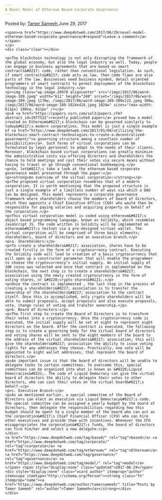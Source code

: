 ```yaml
---
A Novel Model of Ethereum Based Corporate Governance
---
```

<article class="post-listing post-20966 post type-post status-publish format-standard has-post-thumbnail hentry  tag-based tag-corporate tag-ethereum tag-governance tag-model">
    <div class="post-inner">
        <span>Posted by: <a href="https://www.deepdotweb.com/author/tamersameeh/" title="">Tamer Sameeh </a></span>
    <span>June 29, 2017</span>
    
    <span><a href="https://www.deepdotweb.com/2017/06/29/novel-model-ethereum-based-corporate-governance/#respond">Leave a comment</a></span>
    </p>
    <div class="clear"></div>
    
    <p>The blockchain technology is not only disrupting the framework of the global economy, but also the legal industry as well. Today, people can engage in business agreements that are based on smart contracts&#8217; code, rather than conventional legislation. As such, if smart contracts&#8217; code acts as law, then code flaws are also parts of the law. Businesses need business minded, detail oriented programmers of smart contracts to permit deployment of the blockchain technology in the legal industry.</p>
    <p><img class="wp-image-20978 aligncenter" src="/imgs/2017/06/word-image-189.jpeg" width="611" height="248" srcset="/imgs/2017/06/word-image-189.jpeg 1170w, /imgs/2017/06/word-image-189-300x122.jpeg 300w, /imgs/2017/06/word-image-189-1024x416.jpeg 1024w" sizes="(max-width: 611px) 100vw, 611px" /></p>
    <p>A <a href="https://papers.ssrn.com/sol3/papers.cfm?abstract_id=2977522">recently published paper</a> proved how a model created on Ethereum&#8217;s blockchain can be governed similarly to today&#8217;s modern corporations. This model is just a single example of <a href="https://www.deepdotweb.com/2017/01/04/utilizing-the-blockchain-smart-contract-technologies-to-create-a-decentralized-government/">a governing structure among a countless number of possibilities</a>. Such forms of virtual corporations can be formulated by legal personnel to adapt to the needs of their clients. Moreover, blockchain based virtual corporations can greatly minimize the administrative costs via offering directors and shareholders the chance to hold meetings and cast their votes via secure means without having to travel or go through conventional bookkeeping.</p>
    <p>So, let&#8217;s take a look at the ethereum based corporate governance model presented through the paper:</p>
    <p><strong>An overview of the virtual corporation:</strong></p>
    <p>The proposed virtual corporation resembles that of a modern corporation. It is worth mentioning that the proposed structure is just a single example of a limitless number of ways via which a DAO can be designed. This model represents a corporate governance framework where shareholders choose the members of board of directors, which then appoints a Chief Executive Office (CEO) who would then be responsible for paying salaries and acquiring property on behalf of the corporation.</p>
    <p>This virtual corporation model is coded using ethereum&#8217;s object based programming language, known as Solidity, which resembles JavaScript JS. The code written in Solidity will be implemented on ethereum&#8217;s testnet via a pre-designed virtual wallet. The virtual corporation will be comprised of three basic elements; shareholders, board of directors and an executive branch.</p>
    <p>a. Shareholders:</p>
    <p>To create a shareholders&#8217; association, shares have to be created firstly in the form of a cryptocurrency contract. Executing the Solidity code will lead to creation of a basic cryptocurrency that will open up a constructor parameter that will enable the programmer to choose the cryptocurrency’s initial supply. An initial supply of 100 coins was selected and once that contract is implemented on the blockchain, the next step is to create a shareholders&#8217; association using the newly created cryptocurrency in the form of voting shares, or &#8220;crypto shares&#8221;.</p>
    <p>Once the contract is implemented , the last step in the process of creating a shareholders&#8217; association is to transfer the ownership of the shareholders&#8217; association to the contract itself. Once this is accomplished, only crypto shareholders will be able to submit proposals, accept proposals and also execute proposals, vote, change rules of voting and transfer ownership.</p>
    <p>b. Board of Directors:</p>
    <p>The first step to create the Board of Directors is to transform their votes into a cryptocurrency. Once the cryptocurrency code is executed, the initial supply will be set at eight to represent eight directors on the board. After the contract is executed, the following step is to create a governing body for the virtual board of directors and voting shares will be sent to the eight members of the board to the address of the virtual shareholders&#8217; association; this will give the shareholders&#8217; association the ability to issue voting rights for any addresses they choose. Practically, one vote will be appointed to eight wallet addresses, that represent the board of directors.</p>
    <p>An important issue is that the board of directors will be unable to delegate tasks to certain committees. To overcome this, special committees can be organized into what is known as &#8220;Liquid Democracies&#8221;. The code of Liquid Democracy can give the virtual board of directors the ability to delegate their votes to other directors, who can cast their votes on the virtual board&#8217;s behalf.</p>
    <p>c. Executive Branch:</p>
    <p>As we mentioned earlier, a special committee of the Board of Directors can elect an executive via Liquid Democracy&#8217;s code. The special committee can be assigned a yearly budget by the board of directors, then delegate the responsibilities regarding how this budget should be spent to a single member of the board who can act as the corporation&#8217;s Chief Financial Officer (CFO) who can hire other executives and provide them with incentives. Whenever the CFO misappropriates the corporation&#8217;s funds, the board of directors can fire him/her and select a new delegate.</p>
    </div>
    <a href="https://www.deepdotweb.com/tag/based/" rel="tag">based</a> <a href="https://www.deepdotweb.com/tag/corporate/" rel="tag">corporate</a> <a href="https://www.deepdotweb.com/tag/ethereum/" rel="tag">Ethereum</a> <a href="https://www.deepdotweb.com/tag/governance/" rel="tag">governance</a> <a href="https://www.deepdotweb.com/tag/model/" rel="tag">model</a></span> <span style="display:none" class="updated">2017-06-29</span>
    <div style="display:none" class="vcard author" itemprop="author" itemscope itemtype="http://schema.org/Person"><strong class="fn" itemprop="name"><a href="https://www.deepdotweb.com/author/tamersameeh/" title="Posts by Tamer Sameeh" rel="author">Tamer Sameeh</a></strong></div>
    </div>
</article>

